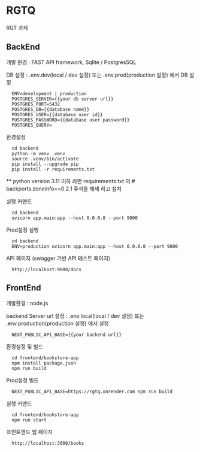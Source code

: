 # RGTQ
RGT 과제


## BackEnd
  개발 환경 : FAST API framework, Sqlite / PostgresSQL

  DB 설정 : 
  .env.dev(local / dev 설정) 또는 .env.prod(production 설정) 에서 DB 설정 

```
  ENV=development | production
  POSTGRES_SERVER={{your db server url}}
  POSTGRES_PORT=5432
  POSTGRES_DB={{database name}}
  POSTGRES_USER={{database user id}}
  POSTGRES_PASSWORD={{database user password}}
  POSTGRES_QUERY=
```
  
  환경설정

```
  cd backend
  python -m venv .venv
  source .venv/bin/activate
  pip install --upgrade pip
  pip install -r requirements.txt
```

   ** python version 3.11 이하 라면 requirements.txt 의 # backports.zoneinfo==0.2.1 주석을 해제 하고 설치

  실행 커맨드 

```
  cd backend
  uvicorn app.main:app --host 0.0.0.0 --port 9000
```
  Prod설정 실행 
```
  cd backend
  ENV=production uvicorn app.main:app --host 0.0.0.0 --port 9000
```


  API 페이지 (swagger 기반 API 테스트 페이지)
```
  http://localhost:9000/docs
```



## FrontEnd
  개발환경 : node.js

  backend Server url 설정 : 
  .env.local(local / dev 설정) 또는 .env.production(production 설정) 에서 설정
```
  NEXT_PUBLIC_API_BASE={{your backend url}}
```
 

  환경설정 및 빌드
```
  cd frontend/bookstore-app
  npm install package.json
  npm run build
```
  Prod설정 빌드
```
  NEXT_PUBLIC_API_BASE=https://rgtq.onrender.com npm run build
```

  실행 커맨드
```
  cd frontend/bookstore-app
  npm run start
```

  프런트엔드 웹 페이지 
```
  http://localhost:3000/books
```
  
